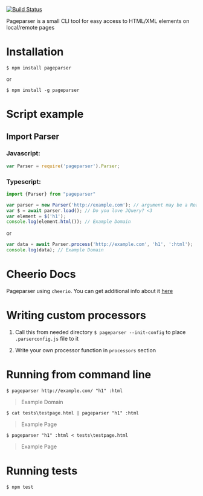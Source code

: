 [![Build Status](https://travis-ci.org/Serabass/pageparser.svg?branch=master)](https://travis-ci.org/Serabass/pageparser)

Pageparser is a small CLI tool for easy access to HTML/XML elements on local/remote pages

# Installation
`$ npm install pageparser`

or

`$ npm install -g pageparser`

# Script example

## Import Parser

### Javascript:
```js
var Parser = require('pageparser').Parser;
```

### Typescript:
```typescript
import {Parser} from "pageparser"
```

```js
var parser = new Parser('http://example.com'); // argument may be a ReadStream or String (URL or File Path)
var $ = await parser.load(); // Do you love JQuery? <3
var element = $('h1');
console.log(element.html()); // Example Domain
```

or

```js
var data = await Parser.process('http://example.com', 'h1', ':html');
console.log(data); // Example Domain
```

# Cheerio Docs
Pageparser using `cheerio`.
You can get additional info about it [here](https://github.com/cheeriojs/cheerio)

# Writing custom processors

1. Call this from needed directory
`$ pageparser --init-config`
to  place `.parserconfig.js` file to it

2. Write your own processor function in `processors` section

# Running from command line
`$ pageparser http://example.com/ "h1" :html`
> Example Domain


`$ cat tests\testpage.html | pageparser "h1" :html`
> Example Page


`$ pageparser "h1" :html < tests\testpage.html`
> Example Page


# Running tests
`$ npm test`
